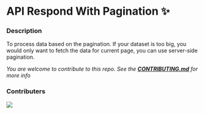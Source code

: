 # API Respond With Pagination ✨

### Description
To process data based on the pagination. If your dataset is too big, you would only want to fetch the data for current page, you can use server-side pagination. 

*You are welcome to contribute to this repo. See the [**CONTRIBUTING.md**](./CONTRIBUTING.md) for more info*

### Contributers
<a href="https://github.com/pattarai/mini-project-template/graphs/contributors">
  <img src="https://contrib.rocks/image?repo=pattarai/mini-project-template" />
</a>


